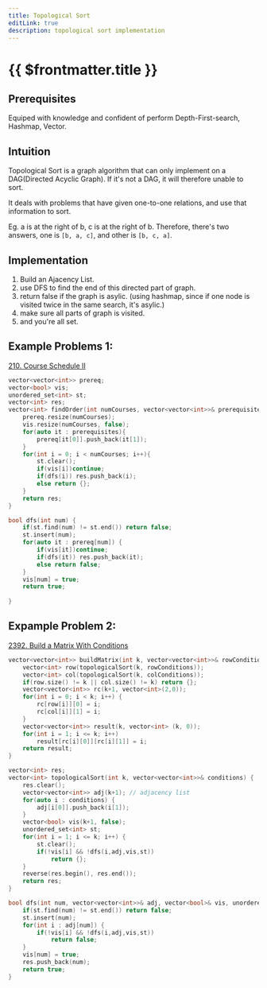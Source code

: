 ```yaml
---
title: Topological Sort
editLink: true
description: topological sort implementation
---
```


# {{ $frontmatter.title }}

## Prerequisites

Equiped with knowledge and confident of perform Depth-First-search, Hashmap, Vector.

## Intuition

Topological Sort is a graph algorithm that can only implement on a DAG(Directed Acyclic Graph). If it's not a DAG, it will therefore unable to sort.

It deals with problems that have given one-to-one relations, and use that information to sort.

Eg. a is at the right of b, c is at the right of b.
Therefore, there's two answers, one is `[b, a, c]`, and other is `[b, c, a]`.

## Implementation

1. Build an Ajacency List.
2. use DFS to find the end of this directed part of graph.
3. return false if the graph is asylic. (using hashmap, since if one node is visited twice in the same search, it's asylic.)
4. make sure all parts of graph is visited.
5. and you're all set.

## Example Problems 1: 

[210. Course Schedule II](https://leetcode.com/problems/course-schedule-ii/)

```cpp
vector<vector<int>> prereq;
vector<bool> vis;
unordered_set<int> st;
vector<int> res;
vector<int> findOrder(int numCourses, vector<vector<int>>& prerequisites) {
    prereq.resize(numCourses);
    vis.resize(numCourses, false);
    for(auto it : prerequisites){
        prereq[it[0]].push_back(it[1]);
    }
    for(int i = 0; i < numCourses; i++){
        st.clear();
        if(vis[i])continue;
        if(dfs(i)) res.push_back(i);
        else return {};
    }
    return res;
}

bool dfs(int num) {
    if(st.find(num) != st.end()) return false;
    st.insert(num);
    for(auto it : prereq[num]) {
        if(vis[it])continue;
        if(dfs(it)) res.push_back(it);
        else return false;
    }
    vis[num] = true;
    return true;
    
}
```

## Expample Problem 2:

[2392. Build a Matrix With Conditions](https://leetcode.com/problems/build-a-matrix-with-conditions/)

```cpp
vector<vector<int>> buildMatrix(int k, vector<vector<int>>& rowConditions, vector<vector<int>>& colConditions) {
	vector<int> row(topologicalSort(k, rowConditions));
	vector<int> col(topologicalSort(k, colConditions));
	if(row.size() != k || col.size() != k) return {};
	vector<vector<int>> rc(k+1, vector<int>(2,0));
	for(int i = 0; i < k; i++) {
		rc[row[i]][0] = i;
		rc[col[i]][1] = i;
	}
	vector<vector<int>> result(k, vector<int> (k, 0));
	for(int i = 1; i <= k; i++)
		result[rc[i][0]][rc[i][1]] = i;
	return result;
}

vector<int> res;
vector<int> topologicalSort(int k, vector<vector<int>>& conditions) {
	res.clear();
	vector<vector<int>> adj(k+1); // adjacency list
	for(auto i : conditions) {
		adj[i[0]].push_back(i[1]);
	}
	vector<bool> vis(k+1, false);
	unordered_set<int> st;
	for(int i = 1; i <= k; i++) {
		st.clear();
		if(!vis[i] && !dfs(i,adj,vis,st))
			return {};
	}
	reverse(res.begin(), res.end());
	return res;
}

bool dfs(int num, vector<vector<int>>& adj, vector<bool>& vis, unordered_set<int>& st) {
	if(st.find(num) != st.end()) return false;
	st.insert(num);
	for(int i : adj[num]) {
		if(!vis[i] && !dfs(i,adj,vis,st)) 
			return false;
	}
	vis[num] = true;
	res.push_back(num);
	return true;
}
```
